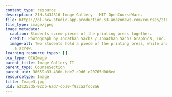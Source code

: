 ```yaml
---
content_type: resource
description: 21H.343JS16 Image Gallery - MIT OpenCourseWare.
file: https://ol-ocw-studio-app-production.s3.amazonaws.com/courses/21h-343j-making-books-the-renaissance-and-today-spring-2016/a3c253d592db6ad7cba0f92ca2fcc8a6_Image3.jpg
file_type: image/jpeg
image_metadata:
  caption: Students screw pieces of the printing press together.
  credit: Photograph by Jonathan Sachs / Jonathan Sachs Graphics, Inc.
  image-alt: Two students hold a piece of the printing press, while another applies
    a screw.
learning_resource_types: []
ocw_type: OCWImage
parent_title: Image Gallery II
parent_type: CourseSection
parent_uid: 38659a33-436d-bde7-c9d6-e20765d008ed
resourcetype: Image
title: Image3.jpg
uid: a3c253d5-92db-6ad7-cba0-f92ca2fcc8a6
---
```

